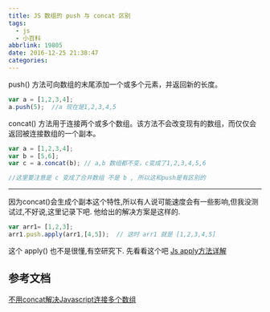 ```yaml
---
title: JS 数组的 push 与 concat 区别
tags:
  - js
  - 小百科
abbrlink: 19805
date: 2016-12-25 21:38:47
categories:
---
```



push() 方法可向数组的末尾添加一个或多个元素，并返回新的长度。
```js
var a = [1,2,3,4];
a.push(5);  //a 现在是1,2,3,4,5
```

concat() 方法用于连接两个或多个数组。该方法不会改变现有的数组，而仅仅会返回被连接数组的一个副本。
```js
var a = [1,2,3,4];
var b = [5,6];
var c = a.concat(b); // a,b 数组都不变，c变成了1,2,3,4,5,6

//这里要注意是 c 变成了合并数组 不是 b , 所以这和push是有区别的

```

---

因为concat()会生成个副本这个特性,所以有人说可能速度会有一些影响,但我没测试过,不好说,这里记录下吧.
他给出的解决方案是这样的.
```js
var arr1= [1,2,3];  
arr1.push.apply(arr1,[4,5]);  // 这时 arr1 就是 [1,2,3,4,5]
```

这个 apply() 也不是很懂,有空研究下. 先看看这个吧 [Js apply方法详解](http://www.360doc.com/content/13/0807/19/13328522_305431575.shtml)

## 参考文档
[不用concat解决Javascript连接多个数组]()